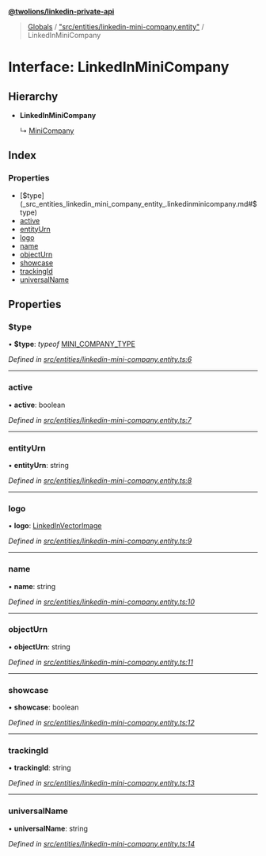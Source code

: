 **[@twolions/linkedin-private-api](../README.md)**

> [Globals](../globals.md) / ["src/entities/linkedin-mini-company.entity"](../modules/_src_entities_linkedin_mini_company_entity_.md) / LinkedInMiniCompany

# Interface: LinkedInMiniCompany

## Hierarchy

* **LinkedInMiniCompany**

  ↳ [MiniCompany](_src_entities_mini_company_entity_.minicompany.md)

## Index

### Properties

* [$type](_src_entities_linkedin_mini_company_entity_.linkedinminicompany.md#$type)
* [active](_src_entities_linkedin_mini_company_entity_.linkedinminicompany.md#active)
* [entityUrn](_src_entities_linkedin_mini_company_entity_.linkedinminicompany.md#entityurn)
* [logo](_src_entities_linkedin_mini_company_entity_.linkedinminicompany.md#logo)
* [name](_src_entities_linkedin_mini_company_entity_.linkedinminicompany.md#name)
* [objectUrn](_src_entities_linkedin_mini_company_entity_.linkedinminicompany.md#objecturn)
* [showcase](_src_entities_linkedin_mini_company_entity_.linkedinminicompany.md#showcase)
* [trackingId](_src_entities_linkedin_mini_company_entity_.linkedinminicompany.md#trackingid)
* [universalName](_src_entities_linkedin_mini_company_entity_.linkedinminicompany.md#universalname)

## Properties

### $type

•  **$type**: *typeof* [MINI\_COMPANY\_TYPE](../modules/_src_entities_linkedin_mini_company_entity_.md#mini_company_type)

*Defined in [src/entities/linkedin-mini-company.entity.ts:6](https://github.com/twolionsco/linkedin-private-api/blob/6efeb13/src/entities/linkedin-mini-company.entity.ts#L6)*

___

### active

•  **active**: boolean

*Defined in [src/entities/linkedin-mini-company.entity.ts:7](https://github.com/twolionsco/linkedin-private-api/blob/6efeb13/src/entities/linkedin-mini-company.entity.ts#L7)*

___

### entityUrn

•  **entityUrn**: string

*Defined in [src/entities/linkedin-mini-company.entity.ts:8](https://github.com/twolionsco/linkedin-private-api/blob/6efeb13/src/entities/linkedin-mini-company.entity.ts#L8)*

___

### logo

•  **logo**: [LinkedInVectorImage](_src_entities_linkedin_vector_image_entity_.linkedinvectorimage.md)

*Defined in [src/entities/linkedin-mini-company.entity.ts:9](https://github.com/twolionsco/linkedin-private-api/blob/6efeb13/src/entities/linkedin-mini-company.entity.ts#L9)*

___

### name

•  **name**: string

*Defined in [src/entities/linkedin-mini-company.entity.ts:10](https://github.com/twolionsco/linkedin-private-api/blob/6efeb13/src/entities/linkedin-mini-company.entity.ts#L10)*

___

### objectUrn

•  **objectUrn**: string

*Defined in [src/entities/linkedin-mini-company.entity.ts:11](https://github.com/twolionsco/linkedin-private-api/blob/6efeb13/src/entities/linkedin-mini-company.entity.ts#L11)*

___

### showcase

•  **showcase**: boolean

*Defined in [src/entities/linkedin-mini-company.entity.ts:12](https://github.com/twolionsco/linkedin-private-api/blob/6efeb13/src/entities/linkedin-mini-company.entity.ts#L12)*

___

### trackingId

•  **trackingId**: string

*Defined in [src/entities/linkedin-mini-company.entity.ts:13](https://github.com/twolionsco/linkedin-private-api/blob/6efeb13/src/entities/linkedin-mini-company.entity.ts#L13)*

___

### universalName

•  **universalName**: string

*Defined in [src/entities/linkedin-mini-company.entity.ts:14](https://github.com/twolionsco/linkedin-private-api/blob/6efeb13/src/entities/linkedin-mini-company.entity.ts#L14)*
